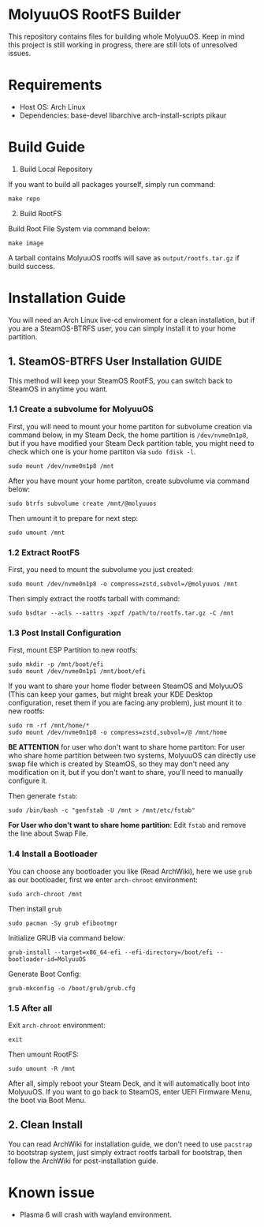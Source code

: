 # MolyuuOS RootFS Builder
This repository contains files for building whole MolyuuOS. Keep in mind this project is still working in progress, there are still lots of unresolved issues.

# Requirements
* Host OS: Arch Linux
* Dependencies: base-devel libarchive arch-install-scripts pikaur

# Build Guide
1. Build Local Repository

If you want to build all packages yourself, simply run command:

```shell
make repo
```

2. Build RootFS

Build Root File System via command below:

```shell
make image
```

A tarball contains MolyuuOS rootfs will save as `output/rootfs.tar.gz` if build success.

# Installation Guide
You will need an Arch Linux live-cd enviroment for a clean installation, but if you are a SteamOS-BTRFS user, you can simply install it to your home partition.

## 1. SteamOS-BTRFS User Installation GUIDE
This method will keep your SteamOS RootFS, you can switch back to SteamOS in anytime you want.

### 1.1 Create a subvolume for MolyuuOS
First, you will need to mount your home partiton for subvolume creation via command below, in my Steam Deck, the home partition is `/dev/nvme0n1p8`, but if you have modified your Steam Deck partition table, you might need to check which one is your home partiton via `sudo fdisk -l`.
```shell
sudo mount /dev/nvme0n1p8 /mnt
```

After you have mount your home partiton, create subvolume via command below:
```shell
sudo btrfs subvolume create /mnt/@molyuuos
```

Then umount it to prepare for next step:
```shell
sudo umount /mnt
```

### 1.2 Extract RootFS
First, you need to mount the subvolume you just created:
```shell
sudo mount /dev/nvme0n1p8 -o compress=zstd,subvol=/@molyuuos /mnt
```

Then simply extract the rootfs tarball with command:
```shell
sudo bsdtar --acls --xattrs -xpzf /path/to/rootfs.tar.gz -C /mnt
```

### 1.3 Post Install Configuration
First, mount ESP Partition to new rootfs:
```shell
sudo mkdir -p /mnt/boot/efi
sudo mount /dev/nvme0n1p1 /mnt/boot/efi
```

If you want to share your home floder between SteamOS and MolyuuOS (This can keep your games, but might break your KDE Desktop configuration, reset them if you are facing any problem), just mount it to new rootfs:
```shell
sudo rm -rf /mnt/home/*
sudo mount /dev/nvme0n1p8 -o compress=zstd,subvol=/@ /mnt/home
```

**BE ATTENTION** for user who don't want to share home partiton: For user who share home partition between two systems, MolyuuOS can directly use swap file which is created by SteamOS, so they may don't need any modification on it, but if you don't want to share, you'll need to manually configure it.

Then generate `fstab`:
```shell
sudo /bin/bash -c "genfstab -U /mnt > /mnt/etc/fstab"
```
**For User who don't want to share home partition**: Edit `fstab` and remove the line about Swap File.

### 1.4 Install a Bootloader
You can choose any bootloader you like (Read ArchWiki), here we use `grub` as our bootloader, first we enter `arch-chroot` environment:
```shell
sudo arch-chroot /mnt
```

Then install `grub`
```shell
sudo pacman -Sy grub efibootmgr
```

Initialize GRUB via command below:
```shell
grub-install --target=x86_64-efi --efi-directory=/boot/efi --bootloader-id=MolyuuOS
```

Generate Boot Config:
```shell
grub-mkconfig -o /boot/grub/grub.cfg
```

### 1.5 After all
Exit `arch-chroot` environment:
```shell
exit
```

Then umount RootFS:
```shell
sudo umount -R /mnt
```

After all, simply reboot your Steam Deck, and it will automatically boot into MolyuuOS. If you want to go back to SteamOS, enter UEFI Firmware Menu, the boot via Boot Menu.

## 2. Clean Install
You can read ArchWiki for installation guide, we don't need to use `pacstrap` to bootstrap system, just simply extract rootfs tarball for bootstrap, then follow the ArchWiki for post-installation guide.

# Known issue

* Plasma 6 will crash with wayland environment.
